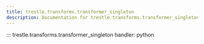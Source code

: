 ```yaml
---
title: trestle.transforms.transformer_singleton
description: Documentation for trestle.transforms.transformer_singleton module
---
```


::: trestle.transforms.transformer_singleton
handler: python

